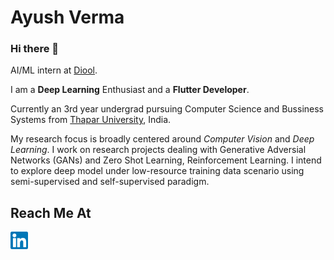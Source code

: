 # Ayush Verma

### Hi there 👋

AI/ML intern at [Diool](https://www.diool.com/).


I am a **Deep Learning** Enthusiast and a **Flutter Developer**.


Currently an 3rd year undergrad pursuing Computer Science and Bussiness Systems from [Thapar University](https://www.thapar.edu/), India.

My research focus is broadly centered around *Computer Vision* and *Deep Learning*. I work on research projects dealing with Generative Adversial Networks (GANs) and Zero Shot Learning, Reinforcement Learning. I intend to explore deep model under low-resource training data scenario using semi-supervised and self-supervised paradigm.


## Reach Me At
[<img src="Assets/linkedin.svg" width="28">](https://www.linkedin.com/in/ayushvrma/)

